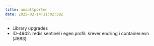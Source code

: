 ```yaml
---
title: ansattporten
date: 2025-02-14T11:02:58Z
---
```

- Library upgrades
- ID-4942: redis sentinel i egen profil. krever endring i container.evn (#683)

